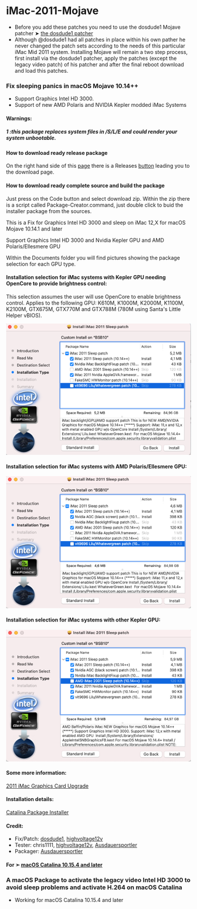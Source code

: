 # iMac-2011-Mojave

- Before you add these patches you need to use the dosdude1 Mojave patcher ➤ [the dosdude1 patcher](https://forums.macrumors.com/threads/macos-10-14-mojave-on-unsupported-macs-thread.2121473/)
- Although @dosdude1 had all patches in place within his own pather he never changed the patch sets according to the needs of this particular iMac Mid 2011 system. Installing Mojave will remain a two step process, first install via the dosdude1 patcher, apply the patches (except the legacy video patch) of his patcher and after the final reboot download and load this patches.

### Fix sleeping panics in macOS Mojave 10.14++
- Support Graphics Intel HD 3000.
- Support of new AMD Polaris and NVIDIA Kepler modded iMac Systems 

#### Warnings:
##### 1 :this package replaces system files in /S/L/E and could render your system unbootable.

#### How to download ready release package

On the right hand side of this [page](https://github.com/Ausdauersportler/iMac-2011-Mojave) there is a Releases [button](https://github.com/Ausdauersportler/iMac-2011-Mojave/releases/tag/v1.0) leading you to the download page.

#### How to download ready complete source and build the package

Just press on the Code button and select download zip. Within the zip there is a script called Package-Creator.command, just double click to buid the installer package from the sources.

This is a Fix for Graphics Intel HD 3000 and sleep on iMac 12,X for macOS Mojave 10.14.1 and later

Support Graphics Intel HD 3000 and Nvidia Kepler GPU and AMD Polaris/Ellesmere GPU

Within the Documents folder you will find pictures showing the package selection for each GPU type.

#### Installation selection for iMac systems with Kepler GPU needing OpenCore to provide brightness control:

This selection assumes the user will use OpenCore to enable brightness control. Applies to the following GPU: K610M, K1000M, K2000M, K1100M, K2100M, GTX675M, GTX770M and GTX788M (780M using Santa's Little Helper vBIOS).

![Modular Image Creation](https://github.com/Ausdauersportler/iMac-2011-Mojave/blob/main/Documentation/K610M-K1100M-K2100M.png)

#### Installation selection for iMac systems with AMD Polaris/Ellesmere GPU:

![Modular Image Creation](https://github.com/Ausdauersportler/iMac-2011-Mojave/blob/main/Documentation/MOJAVE-SLEEP-PATCH-AMD.png)

#### Installation selection for iMac systems with other Kepler GPU:

![Modular Image Creation](https://github.com/Ausdauersportler/iMac-2011-Mojave/blob/main/Documentation/MOJAVE-SLEEP-PATCH-NVIDIA.png)

#### Some more information:
[2011 iMac Graphics Card Upgrade](https://forums.macrumors.com/threads/2011-imac-graphics-card-upgrade.1596614/)

#### Installation details:
[Catalina Package Installer](https://forums.macrumors.com/threads/2011-imac-graphics-card-upgrade.1596614/page-421?post=29144691#post-29144691)

#### Credit:
- Fix/Patch: [dosdude1](https://forums.macrumors.com/members/dosdude1.669685/), [highvoltage12v](https://forums.macrumors.com/members/highvoltage12v.883629/)
- Tester: chris1111, [highvoltage12v](https://forums.macrumors.com/members/highvoltage12v.883629/), [Ausdauersportler](https://forums.macrumors.com/members/ausdauersportler.1199136/) 
- Packager: [Ausdauersportler](https://forums.macrumors.com/members/ausdauersportler.1199136/)

#### For ➣  [macOS Catalina 10.15.4 and later](https://github.com/Ausdauersportler/iMac-2011-Catalina)
### A macOS Package to activate the legacy video Intel HD 3000 to avoid sleep problems and activate H.264 on macOS Catalina
- Working for macOS Catalina 10.15.4 and later






